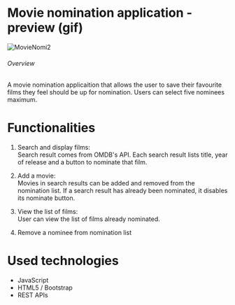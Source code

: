 # Movie nomination application - preview (gif)
![MovieNomi2](https://user-images.githubusercontent.com/47774611/107603733-b1ddd280-6bfb-11eb-83aa-3dfe26205297.gif)

###### Overview
A movie nomination applicaition that allows the user to save their favourite films they feel should be up for nomination. Users can select five nominees maximum.

# Functionalities
1. Search and display films:<br>
Search result comes from OMDB's API. Each search result lists title, year of release and a button to nominate that film.

2. Add a movie:<br>
Movies in search results can be added and removed from the nomination list. If a search result has already been nominated, it disables its nominate button.

3. View the list of films:<br>
User can view the list of films already nominated.

4. Remove a nominee from nomination list

# Used technologies
- JavaScript 
- HTML5 / Bootstrap
- REST APIs

